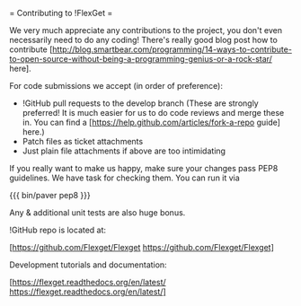 = Contributing to !FlexGet =

We very much appreciate any contributions to the project, you don't even necessarily need to do any coding! There's really good blog post how to contribute [http://blog.smartbear.com/programming/14-ways-to-contribute-to-open-source-without-being-a-programming-genius-or-a-rock-star/ here].

For code submissions we accept (in order of preference):

* !GitHub pull requests to the develop branch (These are strongly preferred! It is much easier for us to do code reviews and merge these in. You can find a [https://help.github.com/articles/fork-a-repo guide] here.)
* Patch files as ticket attachments
* Just plain file attachments if above are too intimidating

If you really want to make us happy, make sure your changes pass PEP8 guidelines. We have task for checking them. You can run it via

{{{
bin/paver pep8
}}}

Any & additional unit tests are also huge bonus.

!GitHub repo is located at:

[https://github.com/Flexget/Flexget https://github.com/Flexget/Flexget]

Development tutorials and documentation:

[https://flexget.readthedocs.org/en/latest/ https://flexget.readthedocs.org/en/latest/]